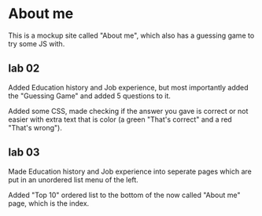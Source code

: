 # About me

This is a mockup site called "About me", which also has a guessing game to try some JS with.

## lab 02

Added Education history and Job experience, but most importantly added the "Guessing Game" and added 5 questions to it.

Added some CSS, made checking if the answer you gave is correct or not easier with extra text that is color (a green "That's correct" and a red "That's wrong").

## lab 03 

Made Education history and Job experience into seperate pages which are put in an unordered list menu of the left. 

Added "Top 10" ordered list to the bottom of the now called "About me" page, which is the index.
